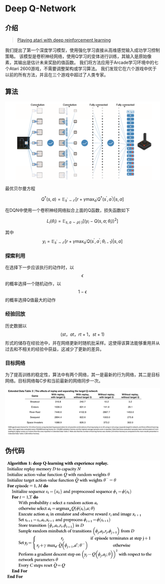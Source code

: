 # Deep Q-Network

## 介绍

> [Playing atari with deep reinforcement learning](https://arxiv.org/pdf/1312.5602v1.pdf)

我们提出了第一个深度学习模型，使用强化学习直接从高维感觉输入成功学习控制策略。 该模型是卷积神经网络，使用Q学习的变体进行训练，其输入是原始像素，其输出是估计未来奖励的值函数。 我们将方法应用于Arcade学习环境中的七个Atari 2600游戏，不需要调整架构或学习算法。 我们发现它在六个游戏中优于以前的所有方法，并且在三个游戏中超过了人类专家。

## 算法

![](../../.gitbook/assets/image%20%2843%29.png)

最优贝尔曼方程

$$Q^{*}(s, a)=\mathbb{E}_{s^{\prime} \sim \mathcal{E}}\left[r+\gamma \max _{a^{\prime}} Q^{*}\left(s^{\prime}, a^{\prime}\right) | s, a\right]$$ 

在DQN中使用一个卷积神经网络拟合上面的Q函数，损失函数如下

$$L_{i}\left(\theta_{i}\right)=\mathbb{E}_{s, a \sim \rho(\cdot)}\left[\left(y_{i}-Q\left(s, a ; \theta_{i}\right)\right)^{2}\right]$$ 

其中 $$y_{i}=\mathbb{E}_{s^{\prime} \sim \mathcal{E}}\left[r+\gamma \max _{a^{\prime}} Q\left(s^{\prime}, a^{\prime} ; \theta_{i-1}\right) | s, a\right]$$ 

### 探索利用

在选择下一步应该执行的动作时，以 $$\epsilon$$ 的概率选择一个随机动作，以 $$1-\epsilon$$ 的概率选择Q值最大的动作

### 经验回放

历史数据以 $$(st，at，rt+1，st + 1 )$$ 形式的储存在经验池中，并在网络更新时随机批采样。这使得该算法能够重用并从过去和不相关的经验中获益，这减少了更新的差异。

### 目标网络

为了提高训练的稳定性，算法中有两个网络，其一是最新的行为网络，其二是目标网络。目标网络每C步和当前最新的网络同步一次。

![](../../.gitbook/assets/image%20%2832%29.png)

## 伪代码

![](../../.gitbook/assets/image%20%285%29.png)



